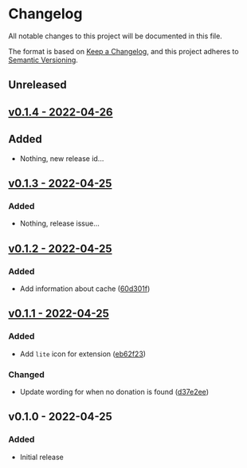 # Changelog

All notable changes to this project will be documented in this file.

The format is based on [Keep a Changelog](https://keepachangelog.com), and this project adheres to [Semantic Versioning](https://semver.org).

## Unreleased

## [v0.1.4 - 2022-04-26](https://github.com/owenvoke/easyfundraising-lite/compare/v0.1.3...v0.1.4)

## Added
- Nothing, new release id...

## [v0.1.3 - 2022-04-25](https://github.com/owenvoke/easyfundraising-lite/compare/v0.1.2...v0.1.3)

### Added
- Nothing, release issue...

## [v0.1.2 - 2022-04-25](https://github.com/owenvoke/easyfundraising-lite/compare/v0.1.1...v0.1.2)

### Added
- Add information about cache ([60d301f](https://github.com/owenvoke/easyfundraising-lite/commit/60d301f5443d528b8c2b61285c9c39f53c3987f6))

## [v0.1.1 - 2022-04-25](https://github.com/owenvoke/easyfundraising-lite/compare/v0.1.0...v0.1.1)

### Added
- Add `lite` icon for extension ([eb62f23](https://github.com/owenvoke/easyfundraising-lite/commit/eb62f231f32ba29df480ac83d33d944d2bfaad0f))

### Changed
- Update wording for when no donation is found ([d37e2ee](https://github.com/owenvoke/easyfundraising-lite/commit/d37e2eefb38f304691e2cf2eae26cad27e42d23a))

## v0.1.0 - 2022-04-25

### Added
- Initial release
